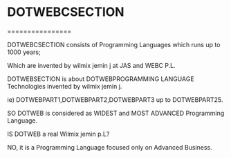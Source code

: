 # DOTWEBCSECTION
================

DOTWEBCSECTION  consists   of   Programming Languages  which runs  up  to   1000  years;

Which  are  invented   by wilmix jemin  j   at  JAS  and  WEBC  P.L.


DOTWEBSECTION  is  about   DOTWEBPROGRAMMING LANGUAGE Technologies   invented by  wilmix  jemin  j.


ie)  DOTWEBPART1,DOTWEBPART2,DOTWEBPART3   up  to  DOTWEBPART25.

SO DOTWEB  is  considered  as   WIDEST  and   MOST  ADVANCED  Programming  Language.


IS  DOTWEB   a    real   Wilmix jemin  p.L?

NO, it is a  Programming Language  focused   only  on  Advanced  Business.

